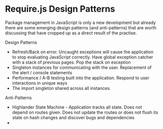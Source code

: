 Require.js Design Patterns
=========================

Package management in JavaScript is only a new development but already there are
some emerging design patterns (and anti-patterns) that are worth discussing that
have cropped up as a direct result of the practise.

Design Patterns
* Refresh/Back on error. Uncaught exceptions will cause the application to stop
 evaluating JavaScript correctly. Have global exception catcher with a stack of
 previous pages. Pop the stack on exception
* Singleton instances for communicating with the user. Replacement of the alert
 / console statements
* Performance / A-B testing built into the application. Respond to user
 interactions in unique ways
* The import singleton shared across all instances.

Anti-Patterns
* Highlander State Machine - Application tracks all state. Does not depend on
routes given. Does not update the routes or does not flush its state on hash
changes and discover bugs and dependencies
* 

